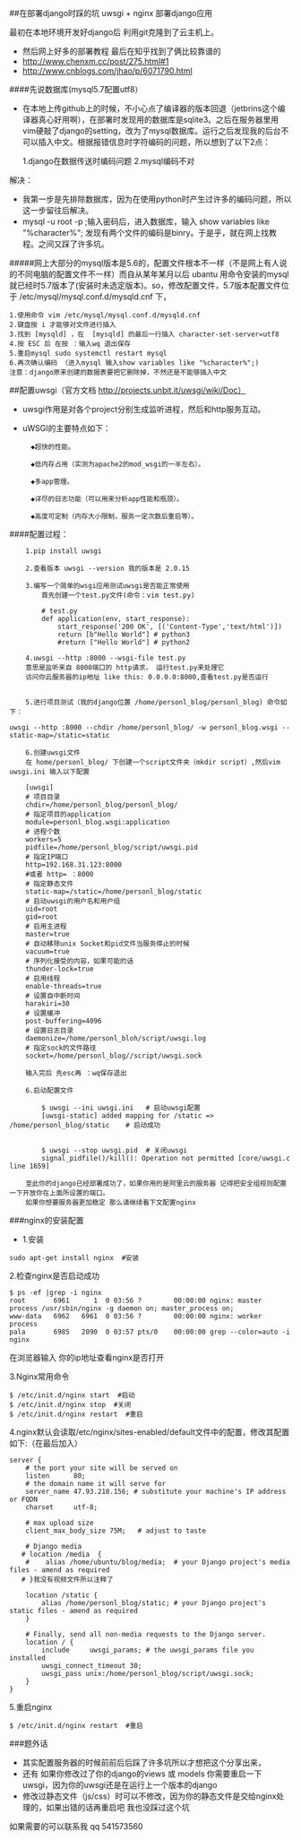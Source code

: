 ##在部署django时踩的坑 uwsgi + nginx 部署django应用

最初在本地环境开发好django后 利用git克隆到了云主机上。

- 然后网上好多的部署教程 最后在知乎找到了俩比较靠谱的
- http://www.chenxm.cc/post/275.html#1
- http://www.cnblogs.com/jhao/p/6071790.html

####先说数据库(mysql5.7配置utf8）
- 在本地上传github上的时候，不小心点了编译器的版本回退（jetbrins这个编译器真心好用啊），在部署时发现用的数据库是sqlite3。之后在服务器里用vim硬敲了django的setting，改为了mysql数据库。运行之后发现我的后台不可以插入中文。根据报错信息时字符编码的问题，所以想到了以下2点：
	

	1.django在数据传送时编码问题
	2.mysql编码不对

解决：

- 我第一步是先排除数据库，因为在使用python时产生过许多的编码问题，所以这一步留往后解决。
- mysql -u root -p ;输入密码后，进入数据库，输入 show variables like "%character%"; 发现有两个文件的编码是binry。于是乎，就在网上找教程。之间又踩了许多坑。


#####网上大部分的mysql版本是5.6的，配置文件根本不一样（不是网上有人说的不同电脑的配置文件不一样）而自从某年某月以后 ubantu 用命令安装的mysql就已经时5.7版本了(安装时未选定版本)。so，修改配置文件，5.7版本配置文件位于 /etc/mysql/mysql.conf.d/mysqld.cnf 下，
	

	1.使用命令 vim /etc/mysql/mysql.conf.d/mysqld.cnf
	2.键盘按 i 才能够对文件进行插入
	3.找到 [mysqld] ，在  [mysqld] 的最后一行插入 character-set-server=utf8
	4.按 ESC 后 在按 ：输入wq 退出保存
	5.重启mysql sudo systemctl restart mysql
	6.再次确认编码 （进入mysql 输入show variables like "%character%";)
	注意：django原来创建的数据表要把它删除掉，不然还是不能够插入中文

##配置uwsgi（官方文档 http://projects.unbit.it/uwsgi/wiki/Doc）
	
- uwsgi作用是对各个project分别生成监听进程，然后和http服务互动。
- uWSGI的主要特点如下：


		◆超快的性能。

		◆低内存占用（实测为apache2的mod_wsgi的一半左右）。

		◆多app管理。

		◆详尽的日志功能（可以用来分析app性能和瓶颈）。

		◆高度可定制（内存大小限制，服务一定次数后重启等）。

####配置过程：

		1.pip install uwsgi

		2.查看版本 uwsgi --version 我的版本是 2.0.15

		3.编写一个简单的wsgi应用测试uwsgi是否能正常使用
        	首先创建一个test.py文件(命令：vim test.py)
```
		# test.py
		def application(env, start_response):
		    start_response('200 OK', [('Content-Type','text/html')])
		    return [b"Hello World"] # python3
		    #return ["Hello World"] # python2
```
		4.uwsgi --http :8000 --wsgi-file test.py
		意思是监听来自 8000端口的 http请求， 运行test.py来处理它
		访问你云服务器的ip地址 like this: 0.0.0.0:8000,查看test.py是否运行


		5.进行项目测试（我的django位置 /home/personl_blog/personl_blog) 命令如下：
```
uwsgi --http :8000 --chdir /home/personl_blog/ -w personl_blog.wsgi --static-map=/static=static
```
        6.创建uwsgi文件
        在 home/personl_blog/ 下创建一个script文件夹（mkdir script）,然后vim uwsgi.ini 输入以下配置

        [uwsgi]
        # 项目目录
        chdir=/home/personl_blog/personl_blog/
        # 指定项目的application
        module=personl_blog.wsgi:application
        # 进程个数
        workers=5
        pidfile=/home/personl_blog/script/uwsgi.pid
        # 指定IP端口
        http=192.168.31.123:8000
        #或者 http= ：8000
        # 指定静态文件
        static-map=/static=/home/personl_blog/static
        # 启动uwsgi的用户名和用户组
        uid=root
        gid=root
        # 启用主进程
        master=true
        # 自动移除unix Socket和pid文件当服务停止的时候
        vacuum=true
        # 序列化接受的内容，如果可能的话
        thunder-lock=true
        # 启用线程
        enable-threads=true
        # 设置自中断时间
        harakiri=30
        # 设置缓冲
        post-buffering=4096
        # 设置日志目录
        daemonize=/home/personl_bloh/script/uwsgi.log
        # 指定sock的文件路径
        socket=/home/personl_blog//script/uwsgi.sock

        输入完后 先esc再 ：wq保存退出

        6.启动配置文件
```
        $ uwsgi --ini uwsgi.ini   # 启动uwsgi配置
        [uwsgi-static] added mapping for /static => /home/personl_blog/static    # 启动成功


        $ uwsgi --stop uwsgi.pid  # 关闭uwsgi
        signal_pidfile()/kill(): Operation not permitted [core/uwsgi.c line 1659]
```
        至此你的django已经部署成功了，如果你用的是阿里云的服务器 记得把安全组规则配置一下开放你在上面所设置的端口。
        如果你想要服务器更加稳定 那么请继续看下文配置nginx

###nginx的安装配置

- 1.安装

```
sudo apt-get install nginx  #安装
```

2.检查nginx是否启动成功
```
$ ps -ef |grep -i nginx
root       6961      1  0 03:56 ?        00:00:00 nginx: master process /usr/sbin/nginx -g daemon on; master_process on;
www-data   6962   6961  0 03:56 ?        00:00:00 nginx: worker process
pala       6985   2090  0 03:57 pts/0    00:00:00 grep --color=auto -i nginx
```
在浏览器输入 你的ip地址查看nginx是否打开

3.Nginx常用命令
```
$ /etc/init.d/nginx start  #启动
$ /etc/init.d/nginx stop  #关闭
$ /etc/init.d/nginx restart  #重启
```

4.nginx默认会读取/etc/nginx/sites-enabled/default文件中的配置，修改其配置如下:（在最后加入）
```
server {
    # the port your site will be served on
    listen      80;
    # the domain name it will serve for
    server_name 47.93.218.156; # substitute your machine's IP address or FQDN
    charset     utf-8;

    # max upload size
    client_max_body_size 75M;   # adjust to taste

    # Django media
   # location /media  {
    #    alias /home/ubuntu/blog/media;  # your Django project's media files - amend as required
   # }我没有视频文件所以注释了

    location /static {
        alias /home/personl_blog/static; # your Django project's static files - amend as required
    }

    # Finally, send all non-media requests to the Django server.
    location / {
        include     uwsgi_params; # the uwsgi_params file you installed
        uwsgi_connect_timeout 30;
        uwsgi_pass unix:/home/personl_blog/script/uwsgi.sock;
    }
}
```
5.重启nginx
```
$ /etc/init.d/nginx restart  #重启
```
###题外话
- 其实配置服务器的时候前前后后踩了许多坑所以才想把这个分享出来，
- 还有 如果你修改过了你的django的views 或 models 你需要重启一下 uwsgi，因为你的uwsgi还是在运行上一个版本的django
- 修改过静态文件（js/css）时可以不修改，因为你的静态文件是交给nginx处理的，如果出错的话再重启吧 我也没踩过这个坑


 如果需要的可以联系我 qq 541573560

